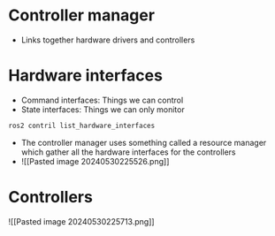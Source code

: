 # Controller manager
- Links together hardware drivers and controllers
# Hardware interfaces
-  Command interfaces: Things we can control
- State interfaces: Things we can only monitor
```bash
ros2 contril list_hardware_interfaces
```
- The controller manager uses something called a resource manager which gather all the hardware interfaces for the controllers
- ![[Pasted image 20240530225526.png]]
# Controllers
![[Pasted image 20240530225713.png]]
